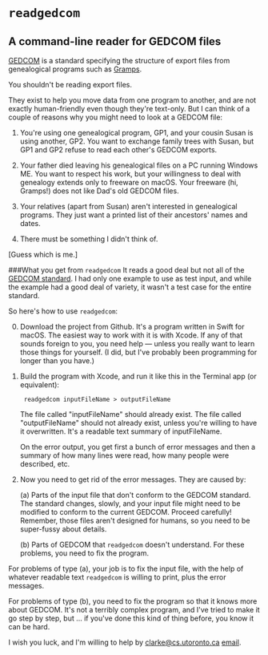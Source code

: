 #  `readgedcom`
## A command-line reader for GEDCOM files
[GEDCOM](https://www.gedcom.org) is a standard specifying the structure of
export files from genealogical programs such as
[Gramps](https://gramps-project.org/blog/).

You shouldn't be reading export files.

They exist to help you move data from one program to another, and are not
exactly human-friendly even though they're text-only.
But I can think of a couple of reasons why you might need to look at a GEDCOM
file:

1. You're using one genealogical program, GP1,
and your cousin Susan is using another, GP2.
You want to exchange family trees with Susan,
but GP1 and GP2 refuse to read each other's GEDCOM exports.

2. Your father died leaving his genealogical files on a PC running Windows ME.
You want to respect his work, but your willingness to deal with genealogy
extends only to freeware on macOS. Your freeware (hi, Gramps!) does not like
Dad's old GEDCOM files.

3. Your relatives (apart from Susan) aren't interested in genealogical
programs. They just want a printed list of their ancestors' names and dates.

4. There must be something I didn't think of.

[Guess which is me.]

###What you get from `readgedcom`
It reads a good deal but not all of the
[GEDCOM standard](https://www.gedcom.org/gedcom.html).
I had only one example to use as test input, and while the example had a good
deal of variety, it wasn't a test case for the entire standard.

So here's how to use `readgedcom`:

0. Download the project from Github.
It's a program written in Swift for macOS. The easiest way to work with it
is with Xcode. If any of that sounds foreign to you, you need help
— unless you really want to learn those things for yourself.
(I did, but I've probably been programming for longer than you have.)

1. Build the program with Xcode, and run it like this in the Terminal app (or
equivalent):

        readgedcom inputFileName > outputFileName

   The file called "inputFileName" should already exist.
   The file called "outputFileName" should not already exist, unless you're
   willing to have it overwritten. It's a readable text summary of
   inputFileName.

   On the error output, you get first a bunch of error messages and then a
   summary of how many lines were read, how many people were described, etc.

2. Now you need to get rid of the error messages.
They are caused by:

   (a) Parts of the input file that don't conform to the GEDCOM standard.
   The standard changes, slowly, and your input file might need to be
   modified to conform to the current GEDCOM.
   Proceed carefully! Remember, those files aren't designed for humans,
   so you need to be super-fussy about details.
   
   (b) Parts of GEDCOM that `readgedcom` doesn't understand. 
   For these problems, you need to fix the program.

For problems of type (a), your job is to fix the input file, with
the help of whatever readable text `readgedcom` is willing to print,
plus the error messages.

For problems of type (b), you need to fix the program so that it knows more
about GEDCOM. It's not a terribly complex program, and I've tried to make it
go step by step, but ... if you've done this kind of thing before, you know
it can be hard.

I wish you luck, and I'm willing to help by clarke@cs.utoronto.ca
[email](mailto:clarke@cs.utoronto.ca).
